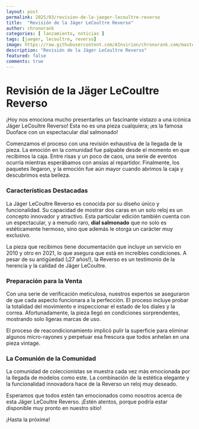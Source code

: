 ```yaml
---
layout: post
permalink: 2025/03/revision-de-la-jaeger-lecoultre-reverso
title:  "Revisión de la Jäger LeCoultre Reverso"
author: chronorank
categories: [ lanzamiento, noticias ]
tags: [jaeger, lecoultre, reverso]
image: https://raw.githubusercontent.com/AInvirion/chronorank.com/master/images/posts/20250331080113.png
description: "Revisión de la Jäger LeCoultre Reverso"
featured: false
comments: true
---
```

# Revisión de la Jäger LeCoultre Reverso

¡Hoy nos emociona mucho presentarles un fascinante vistazo a una icónica Jäger LeCoultre Reverso! Esta no es una pieza cualquiera; ¡es la famosa Duoface con un espectacular dial salmonado! 

Comenzamos el proceso con una revisión exhaustiva de la llegada de la pieza. La emoción en la comunidad fue palpable desde el momento en que recibimos la caja. Entre risas y un poco de caos, una serie de eventos ocurría mientras esperábamos con ansias al repartidor. Finalmente, los paquetes llegaron, y la emoción fue aún mayor cuando abrimos la caja y descubrimos esta belleza.

### Características Destacadas
La Jäger LeCoultre Reverso es conocida por su diseño único y funcionalidad. Su capacidad de mostrar dos caras en un solo reloj es un concepto innovador y atractivo. Esta particular edición también cuenta con un espectacular, y a menudo raro, **dial salmonado** que no solo es estéticamente hermoso, sino que además le otorga un carácter muy exclusivo.  

La pieza que recibimos tiene documentación que incluye un servicio en 2010 y otro en 2021, lo que asegura que está en increíbles condiciones. A pesar de su antigüedad (¡27 años!), la Reverso es un testimonio de la herencia y la calidad de Jäger LeCoultre.

### Preparación para la Venta
Con una serie de verificación meticulosa, nuestros expertos se aseguraron de que cada aspecto funcionara a la perfección. El proceso incluye probar la totalidad del movimiento e inspeccionar el estado de los diales y la correa. Afortunadamente, la pieza llegó en condiciones sorprendentes, mostrando solo ligeras marcas de uso.  

El proceso de reacondicionamiento implicó pulir la superficie para eliminar algunos micro-rayones y perpetuar esa frescura que todos anhelan en una pieza vintage.

### La Comunión de la Comunidad
La comunidad de coleccionistas se muestra cada vez más emocionada por la llegada de modelos como este. La combinación de la estética elegante y la funcionalidad innovadora hace de la Reverso un reloj muy deseado. 

Esperamos que todos estén tan emocionados como nosotros acerca de esta Jäger LeCoultre Reverso. ¡Estén atentos, porque podría estar disponible muy pronto en nuestro sitio! 

¡Hasta la próxima!  
